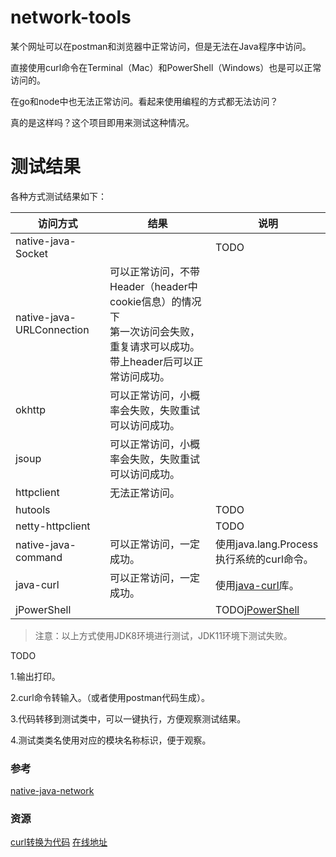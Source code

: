 # network-tools

某个网址可以在postman和浏览器中正常访问，但是无法在Java程序中访问。

直接使用curl命令在Terminal（Mac）和PowerShell（Windows）也是可以正常访问的。

在go和node中也无法正常访问。看起来使用编程的方式都无法访问？

真的是这样吗？这个项目即用来测试这种情况。

# 测试结果

各种方式测试结果如下：


| 访问方式                  | 结果                                                                                                                           | 说明                                                             |
| ------------------------- | ------------------------------------------------------------------------------------------------------------------------------ | ---------------------------------------------------------------- |
| native-java-Socket        |                                                                                                                                | TODO                                                             |
| native-java-URLConnection | 可以正常访问，不带Header（header中cookie信息）的情况下<br />第一次访问会失败，重复请求可以成功。带上header后可以正常访问成功。 |                                                                  |
| okhttp                    | 可以正常访问，小概率会失败，失败重试可以访问成功。                                                                             |                                                                  |
| jsoup                     | 可以正常访问，小概率会失败，失败重试可以访问成功。                                                                             |                                                                  |
| httpclient                | 无法正常访问。                                                                                                                 |                                                                  |
| hutools                   |                                                                                                                                | TODO                                                             |
| netty-httpclient          |                                                                                                                                | TODO                                                             |
| native-java-command       | 可以正常访问，一定成功。                                                                                                       | 使用java.lang.Process执行系统的curl命令。                        |
| java-curl                 | 可以正常访问，一定成功。                                                                                                       | 使用[java-curl](https://github.com/rockswang/java-curl)库。      |
| jPowerShell               |                                                                                                                                | TODO[jPowerShell](https://github.com/profesorfalken/jPowerShell) |

> 注意：以上方式使用JDK8环境进行测试，JDK11环境下测试失败。

TODO

1.输出打印。

2.curl命令转输入。（或者使用postman代码生成）。

3.代码转移到测试类中，可以一键执行，方便观察测试结果。

4.测试类类名使用对应的模块名称标识，便于观察。

### 参考

[native-java-network](./native-java-network/README.MD)

### 资源

[curl转换为代码](https://github.com/curlconverter/curlconverter) [在线地址](https://curlconverter.com/)
